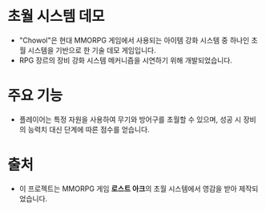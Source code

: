 # 초월 시스템 데모
- "Chowol"은 현대 MMORPG 게임에서 사용되는 아이템 강화 시스템 중 하나인 초월 시스템을 기반으로 한 기술 데모 게임입니다. 
- RPG 장르의 장비 강화 시스템 메커니즘을 시연하기 위해 개발되었습니다.

# 주요 기능
- 플레이어는 특정 자원을 사용하여 무기와 방어구를 초월할 수 있으며, 성공 시 장비의 능력치 대신 단계에 따른 점수를 얻습니다.

# 출처
- 이 프로젝트는 MMORPG 게임 **로스트 아크**의 초월 시스템에서 영감을 받아 제작되었습니다.
